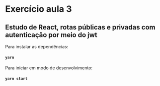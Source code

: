 # Exercício aula 3

## Estudo de React, rotas públicas e privadas com autenticação por meio do jwt

Para instalar as dependências:
#### `yarn`

Para iniciar em modo de desenvolvimento:
#### `yarn start`
